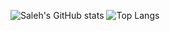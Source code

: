 ![Saleh's GitHub stats](https://github-readme-stats.vercel.app/api?username=SalehHamrahi&show_icons=true&theme=neon-blue)
![Top Langs](https://github-readme-stats.vercel.app/api/top-langs/?username=SalehHamrahi&theme=neon&layout=compact&hide_title=true&exclude_repo=Jupiter-OS&hide=Assembly)
